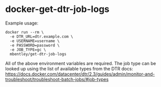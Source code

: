 docker-get-dtr-job-logs
=======================


Example usage:
```
docker run --rm \
  -e DTR_URL=dtr.example.com \
  -e USERNAME=username \
  -e PASSWORD=password \
  -e JOB_TYPE=gc \
  mbentley/get-dtr-job-logs
```

All of the above environment variables are required.  The job type can be looked up using the list of available types from the DTR docs: https://docs.docker.com/datacenter/dtr/2.3/guides/admin/monitor-and-troubleshoot/troubleshoot-batch-jobs/#job-types
